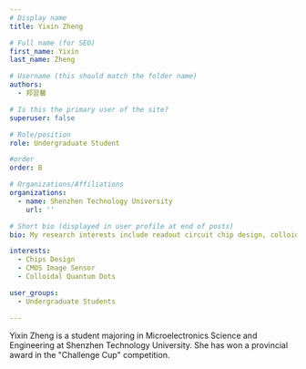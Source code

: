 ```yaml
---
# Display name
title: Yixin Zheng

# Full name (for SEO)
first_name: Yixin
last_name: Zheng

# Username (this should match the folder name)
authors:
  - 郑翌馨

# Is this the primary user of the site?
superuser: false

# Role/position
role: Undergraduate Student

#order
order: B

# Organizations/Affiliations
organizations:
  - name: Shenzhen Technology University
    url: ''

# Short bio (displayed in user profile at end of posts) 
bio: My research interests include readout circuit chip design, colloidal quantum dots and CMOS image sensors. 

interests: 
  - Chips Design 
  - CMOS Image Sensor 
  - Colloidal Quantum Dots

user_groups:
  - Undergraduate Students

---
```


Yixin Zheng is a student majoring in Microelectronics Science and Engineering at Shenzhen Technology University. She has won a provincial award in the "Challenge Cup" competition.
